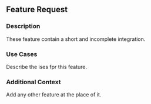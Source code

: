 ## Feature Request

### Description
These feature contain a short and incomplete integration.
### Use Cases
  Describe the ises fpr this feature.

### Additional Context
  Add any other feature at the place of it.

